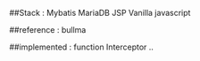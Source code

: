 ##Stack : Mybatis MariaDB JSP Vanilla javascript

##reference : bullma

##implemented : function Interceptor ..